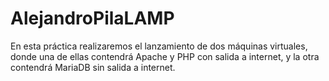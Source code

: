 # AlejandroPilaLAMP

En esta práctica realizaremos el lanzamiento de dos máquinas virtuales, donde una de ellas contendrá Apache y PHP con salida a internet, y la otra contendrá MariaDB sin salida a internet.
